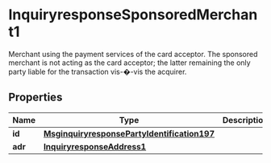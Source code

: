 

# InquiryresponseSponsoredMerchant1

Merchant using the payment services of the card acceptor. The sponsored merchant is not acting as the card acceptor; the latter remaining the only party liable for the transaction vis-�-vis the acquirer.

## Properties

| Name | Type | Description | Notes |
|------------ | ------------- | ------------- | -------------|
|**id** | [**MsginquiryresponsePartyIdentification197**](MsginquiryresponsePartyIdentification197.md) |  |  [optional] |
|**adr** | [**InquiryresponseAddress1**](InquiryresponseAddress1.md) |  |  [optional] |



